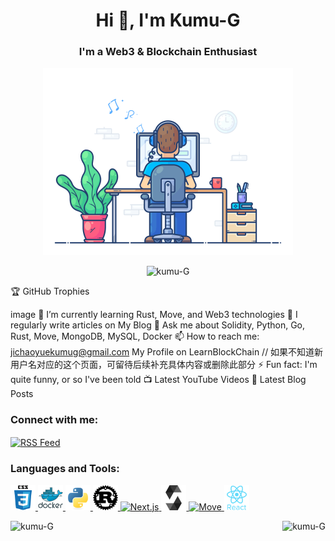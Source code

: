 <h1 align="center">Hi 👋, I'm Kumu-G</h1>
<h3 align="center">I'm a Web3 & Blockchain Enthusiast</h3>
<p align="center">
<img width="400" alt="wpcodevo" src="https://github.com/wpcodevo/wpcodevo/blob/main/typing.gif" />
</p>
<p align="center">
<img src="https://komarev.com/ghpvc/?username=kumu-G&label=Profile%20views&color=0e75b6&style=flat" alt="kumu-G" />
</p>
🏆 GitHub Trophies

image
🌱 I’m currently learning Rust, Move, and Web3 technologies
📝 I regularly write articles on My Blog
💬 Ask me about Solidity, Python, Go, Rust, Move, MongoDB, MySQL, Docker
📫 How to reach me:
jichaoyuekumug@gmail.com
My Profile on LearnBlockChain // 如果不知道新用户名对应的这个页面，可留待后续补充具体内容或删除此部分
⚡ Fun fact: I'm quite funny, or so I've been told
📺 Latest YouTube Videos
📖 Latest Blog Posts
<h3 align="left">Connect with me:</h3>
<p align="left">
<a href="https://codevoweb.com/feed/" target="blank">
<img align="center" src="https://raw.githubusercontent.com/rahuldkjain/github-profile-readme-generator/master/src/images/icons/Social/rss.svg" alt="RSS Feed" height="30" width="40" />
</a>
</p>
<h3 align="left">Languages and Tools:</h3>
<p align="left">
<a href="https://www.w3schools.com/css/" target="_blank" rel="noreferrer">
<img src="https://raw.githubusercontent.com/devicons/devicon/master/icons/css3/css3-original-wordmark.svg" alt="CSS3" width="40" height="40"/>
</a>
<a href="https://www.docker.com/" target="_blank" rel="noreferrer">
<img src="https://raw.githubusercontent.com/devicons/devicon/master/icons/docker/docker-original-wordmark.svg" alt="Docker" width="40" height="40"/>
</a>
<a href="https://www.python.org" target="_blank" rel="noreferrer">
<img src="https://raw.githubusercontent.com/devicons/devicon/master/icons/python/python-original.svg" alt="Python" width="40" height="40"/>
</a>
<a href="https://www.rust-lang.org" target="_blank" rel="noreferrer">
<img src="https://raw.githubusercontent.com/devicons/devicon/master/icons/rust/rust-plain.svg" alt="Rust" width="40" height="40"/>
</a>
<a href="https://nextjs.org/" target="_blank" rel="noreferrer">
<img src="https://cdn.worldvectorlogo.com/logos/nextjs-2.svg" alt="Next.js" width="40" height="40"/>
</a>
<a href="https://soliditylang.org/" target="_blank" rel="noreferrer">
<img src="https://raw.githubusercontent.com/devicons/devicon/master/icons/solidity/solidity-original.svg" alt="Solidity" width="40" height="40"/>
</a>
<a href="https://move-language.dev/" target="_blank" rel="noreferrer">
<img src="https://raw.githubusercontent.com/devicons/devicon/master/icons/move/move-plain.svg" alt="Move" width="40" height="40"/>
</a>
<a href="https://reactjs.org/" target="_blank" rel="noreferrer">
<img src="https://raw.githubusercontent.com/devicons/devicon/master/icons/react/react-original-wordmark.svg" alt="React" width="40" height="40"/>
</a>
<!-- Add more tools and languages as per your expertise -->
</p>
<p>
<img align="left" src="https://github-readme-stats.vercel.app/api/top-langs?username=kumu-G&show_icons=true&locale=en&layout=compact" alt="kumu-G" />
</p>
<p>
<img align="right" src="https://github-readme-streak-stats.herokuapp.com/?user=kumu-G&" alt="kumu-G" />
</p>
